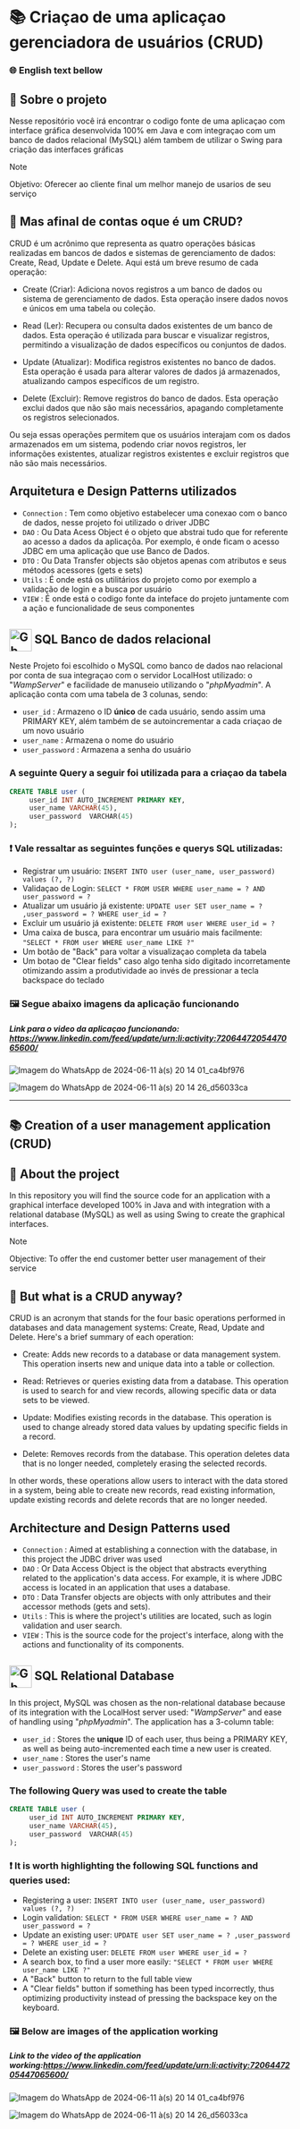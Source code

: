# 📚 Criaçao de uma aplicaçao gerenciadora de usuários (CRUD) 
### 🌐 English text bellow 
## 📝 Sobre o projeto

Nesse repositório você irá encontrar o codigo fonte de uma aplicaçao com interface gráfica desenvolvida 100% em Java e com integraçao com um banco de dados relacional (MySQL) além tambem de utilizar o Swing para criação das interfaces gráficas

> [!NOTE]
> Objetivo: Oferecer ao cliente final um melhor manejo de usarios de seu serviço

## 🤔 Mas afinal de contas oque é um CRUD?

CRUD é um acrônimo que representa as quatro operações básicas realizadas em bancos de dados e sistemas de gerenciamento de dados: Create, Read, Update e Delete. Aqui está um breve resumo de cada operação:

- Create (Criar): Adiciona novos registros a um banco de dados ou sistema de gerenciamento de dados. Esta operação insere dados novos e únicos em uma tabela ou coleção.

- Read (Ler): Recupera ou consulta dados existentes de um banco de dados. Esta operação é utilizada para buscar e visualizar registros, permitindo a visualização de dados específicos ou conjuntos de dados.

- Update (Atualizar): Modifica registros existentes no banco de dados. Esta operação é usada para alterar valores de dados já armazenados, atualizando campos específicos de um registro.

- Delete (Excluir): Remove registros do banco de dados. Esta operação exclui dados que não são mais necessários, apagando completamente os registros selecionados.

Ou seja essas operações permitem que os usuários interajam com os dados armazenados em um sistema, podendo criar novos registros, ler informações existentes, atualizar registros existentes e excluir registros que não são mais necessários.

##  Arquitetura e Design Patterns utilizados

- `Connection` : Tem como objetivo estabelecer uma conexao com o banco de dados, nesse projeto foi utilizado o driver JDBC
- `DAO` : Ou Data Acess Object é o objeto que abstrai tudo que for referente ao acesso a dados da aplicaçõa. Por exemplo, é onde ficam o acesso JDBC em uma aplicação que use Banco de Dados.
- `DTO` : Ou Data Transfer objects são objetos apenas com atributos e seus métodos acessores (gets e sets)
- `Utils` : É onde está os utilitários do projeto como por exemplo a validação de login e a busca por usuário
- `VIEW` : É onde está o codigo fonte da inteface do projeto juntamente com a ação e funcionalidade de seus componentes

##  <img align="center" alt="Gb-Sql" height="40" width="40" src="https://cdn.jsdelivr.net/gh/devicons/devicon@latest/icons/azuresqldatabase/azuresqldatabase-original.svg"> SQL Banco de dados relacional

Neste Projeto foi escolhido o MySQL como banco de dados nao relacional por conta de sua integraçao com o servidor LocalHost utilizado: o "*WampServer*" e facilidade de manuseio utilizando o "*phpMyadmin*".
A aplicação conta com uma tabela de 3 colunas, sendo:

- `user_id` : Armazeno o ID **único** de cada usuário, sendo assim uma PRIMARY KEY, além também de se autoincrementar a cada criaçao de um novo usuário
- `user_name` : Armazena o nome do usuário
- `user_password` : Armazena a senha do usuário

### A seguinte Query a seguir foi utilizada para a criaçao da tabela

```sql
CREATE TABLE user (
     user_id INT AUTO_INCREMENT PRIMARY KEY,
     user_name VARCHAR(45),
     user_password  VARCHAR(45)
);
```

### ❗ Vale ressaltar as seguintes funções e querys SQL utilizadas:

- Registrar um usuário: `INSERT INTO user (user_name, user_password) values (?, ?)`
- Validaçao de Login:  `SELECT * FROM USER WHERE user_name = ? AND user_password = ?`
- Atualizar um usuário já existente: `UPDATE user SET user_name = ? ,user_password = ? WHERE user_id = ?`
- Excluir um usuário já existente: `DELETE FROM user WHERE user_id = ?`
- Uma caixa de busca, para encontrar um usuário mais facilmente: `"SELECT * FROM user WHERE user_name LIKE ?"`
- Um botão de "Back" para voltar a visualizaçao completa da tabela
- Um botao de "Clear fields" caso algo tenha sido digitado incorretamente otimizando assim a produtividade ao invés de pressionar a tecla backspace do teclado

### 🖼️ Segue abaixo imagens da aplicação funcionando
##### Link para o video da aplicaçao funcionando: https://www.linkedin.com/feed/update/urn:li:activity:7206447205447065600/

![Imagem do WhatsApp de 2024-06-11 à(s) 20 14 01_ca4bf976](https://github.com/Gabriel2893/CRUD-Project/assets/146888502/1d9c0f99-13e6-46e6-8877-946aa1681edd)

![Imagem do WhatsApp de 2024-06-11 à(s) 20 14 26_d56033ca](https://github.com/Gabriel2893/CRUD-Project/assets/146888502/c2ffc35b-2684-4949-8f53-dd91d0b204c1)

---------------------------------------------------------------------------------------------------------------------------------------------------------------------

## 📚 Creation of a user management application (CRUD) 

## 📝 About the project

In this repository you will find the source code for an application with a graphical interface developed 100% in Java and with integration with a relational database (MySQL) as well as using Swing to create the graphical interfaces.

> [!NOTE]
> Objective: To offer the end customer better user management of their service

## 🤔 But what is a CRUD anyway?

CRUD is an acronym that stands for the four basic operations performed in databases and data management systems: Create, Read, Update and Delete. Here's a brief summary of each operation:

- Create: Adds new records to a database or data management system. This operation inserts new and unique data into a table or collection.

- Read: Retrieves or queries existing data from a database. This operation is used to search for and view records, allowing specific data or data sets to be viewed.

- Update: Modifies existing records in the database. This operation is used to change already stored data values by updating specific fields in a record.

- Delete: Removes records from the database. This operation deletes data that is no longer needed, completely erasing the selected records.

In other words, these operations allow users to interact with the data stored in a system, being able to create new records, read existing information, update existing records and delete records that are no longer needed.

## Architecture and Design Patterns used

- `Connection` : Aimed at establishing a connection with the database, in this project the JDBC driver was used
- `DAO` : Or Data Access Object is the object that abstracts everything related to the application's data access. For example, it is where JDBC access is located in an application that uses a database.
- `DTO` : Data Transfer objects are objects with only attributes and their accessor methods (gets and sets).
- `Utils` : This is where the project's utilities are located, such as login validation and user search.
- `VIEW` : This is the source code for the project's interface, along with the actions and functionality of its components.

##  <img align="center" alt="Gb-Sql" height="40" width="40" src="https://cdn.jsdelivr.net/gh/devicons/devicon@latest/icons/azuresqldatabase/azuresqldatabase-original.svg"> SQL Relational Database

In this project, MySQL was chosen as the non-relational database because of its integration with the LocalHost server used: "*WampServer*" and ease of handling using "*phpMyadmin*".
The application has a 3-column table:

- `user_id` : Stores the **unique** ID of each user, thus being a PRIMARY KEY, as well as being auto-incremented each time a new user is created.
- `user_name` : Stores the user's name
- `user_password` : Stores the user's password

### The following Query was used to create the table

```sql
CREATE TABLE user (
     user_id INT AUTO_INCREMENT PRIMARY KEY,
     user_name VARCHAR(45),
     user_password  VARCHAR(45)
);
```
### ❗ It is worth highlighting the following SQL functions and queries used:

- Registering a user: `INSERT INTO user (user_name, user_password) values (?, ?)`
- Login validation: `SELECT * FROM USER WHERE user_name = ? AND user_password = ?`
- Update an existing user: `UPDATE user SET user_name = ? ,user_password = ? WHERE user_id = ?`
- Delete an existing user: `DELETE FROM user WHERE user_id = ?`
- A search box, to find a user more easily: `"SELECT * FROM user WHERE user_name LIKE ?"`
- A "Back" button to return to the full table view
- A "Clear fields" button if something has been typed incorrectly, thus optimizing productivity instead of pressing the backspace key on the keyboard.

### 🖼️ Below are images of the application working
##### Link to the video of the application working:https://www.linkedin.com/feed/update/urn:li:activity:7206447205447065600/

![Imagem do WhatsApp de 2024-06-11 à(s) 20 14 01_ca4bf976](https://github.com/Gabriel2893/CRUD-Project/assets/146888502/1d9c0f99-13e6-46e6-8877-946aa1681edd)

![Imagem do WhatsApp de 2024-06-11 à(s) 20 14 26_d56033ca](https://github.com/Gabriel2893/CRUD-Project/assets/146888502/c2ffc35b-2684-4949-8f53-dd91d0b204c1)





